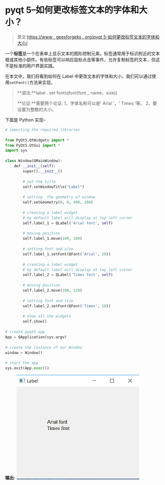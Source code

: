 # pyqt 5–如何更改标签文本的字体和大小？

> 原文:[https://www . geesforgeks . org/pyqt 5-如何更改标签文本的字体和大小/](https://www.geeksforgeeks.org/pyqt5-how-to-change-font-and-size-of-label-text/)

一个**标签**是一个在表单上显示文本的图形控制元素。标签通常用于标识附近的文本框或其他小部件。有些标签可以响应鼠标点击等事件，允许复制标签的文本，但这不是标准的用户界面实践。

在本文中，我们将看到如何在 Label 中更改文本的字体和大小，我们可以通过使用`setFont()`方法来实现。

> **语法:**label . set font(qfont(font _ name，size))
> 
> **论证:**需要两个论证:
> 1。字体名称可以是' Arial '，' Times '等。
> 2。要设置为整数的大小。

下面是 Python 实现–

```py
# importing the required libraries

from PyQt5.QtWidgets import * 
from PyQt5.QtGui import * 
import sys

class Window(QMainWindow):
    def __init__(self):
        super().__init__()

        # set the title
        self.setWindowTitle("Label")

        # setting  the geometry of window
        self.setGeometry(0, 0, 400, 300)

        # creating a label widget
        # by default label will display at top left corner
        self.label_1 = QLabel('Arial font', self)

        # moving position
        self.label_1.move(100, 100)

        # setting font and size
        self.label_1.setFont(QFont('Arial', 10))

        # creating a label widget
        # by default label will display at top left corner
        self.label_2 = QLabel('Times font', self)

        # moving position
        self.label_2.move(100, 120)

        # setting font and size
        self.label_2.setFont(QFont('Times', 10))

        # show all the widgets
        self.show()

# create pyqt5 app
App = QApplication(sys.argv)

# create the instance of our Window
window = Window()

# start the app
sys.exit(App.exec())
```

**输出:**
![pyqt-change-font-Qlabel](img/967901b463d51efcb571ec5acfcf8173.png)